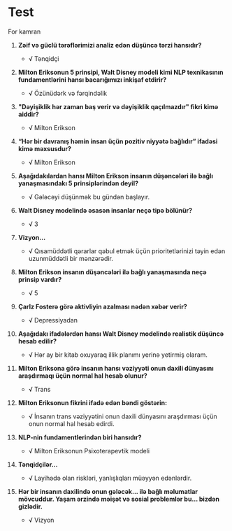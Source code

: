 # Test
For kamran

1. **Zəif və güclü tərəflərimizi analiz edən düşüncə tərzi hansıdır?**
    - √ Tənqidçi

2. **Milton Eriksonun 5 prinsipi, Walt Disney modeli kimi NLP texnikasının fundamentlərini hansı bacarığımızı inkişaf etdirir?**
    - √ Özünüdərk və fərqindəlik

3. **"Dəyişiklik hər zaman baş verir və dəyişiklik qaçılmazdır" fikri kimə aiddir?**
    - √ Milton Erikson

4. **“Hər bir davranış həmin insan üçün pozitiv niyyətə bağlıdır” ifadəsi kimə məxsusdur?**
    - √ Milton Erikson

5. **Aşağıdakılardan hansı Milton Erikson insanın düşəncələri ilə bağlı yanaşmasındakı 5 prinsiplərindən deyil?**
    - √ Gələcəyi düşünmək bu gündən başlayır.

6. **Walt Disney modelində əsasən insanlar neçə tipə bölünür?**
    - √ 3

7. **Vizyon...**
    - √ Qısamüddətli qərarlar qəbul etmək üçün prioritetlərinizi təyin edən uzunmüddətli bir mənzərədir.

8. **Milton Erikson insanın düşəncələri ilə bağlı yanaşmasında neçə prinsip vardır?**
    - √ 5

9. **Çarlz Fosterə görə aktivliyin azalması nədən xəbər verir?**
    - √ Depressiyadan

10. **Aşağıdakı ifadələrdən hansı Walt Disney modelində realistik düşüncə hesab edilir?**
    - √ Hər ay bir kitab oxuyaraq illik planımı yerinə yetirmiş olaram.

11. **Milton Eriksona görə insanın hansı vəziyyəti onun daxili dünyasını araşdırmaqı üçün normal hal hesab olunur?**
    - √ Trans

12. **Milton Eriksonun fikrini ifadə edən bəndi göstərin:**
    - √ İnsanın trans vəziyyətini onun daxili dünyasını araşdırması üçün onun normal hal hesab edirdi.

13. **NLP-nin fundamentlerindən biri hansıdır?**
    - √ Milton Eriksonun Psixoterapevtik modeli

14. **Tənqidçilər...**
    - √ Layihədə olan riskləri, yanlışlıqları müəyyən edənlərdir.

15. **Hər bir insanın daxilində onun gələcək... ilə bağlı məlumatlar mövcuddur. Yaşam ərzində məişət və sosial problemlər bu... bizdən gizlədir.**
    - √ Vizyon
